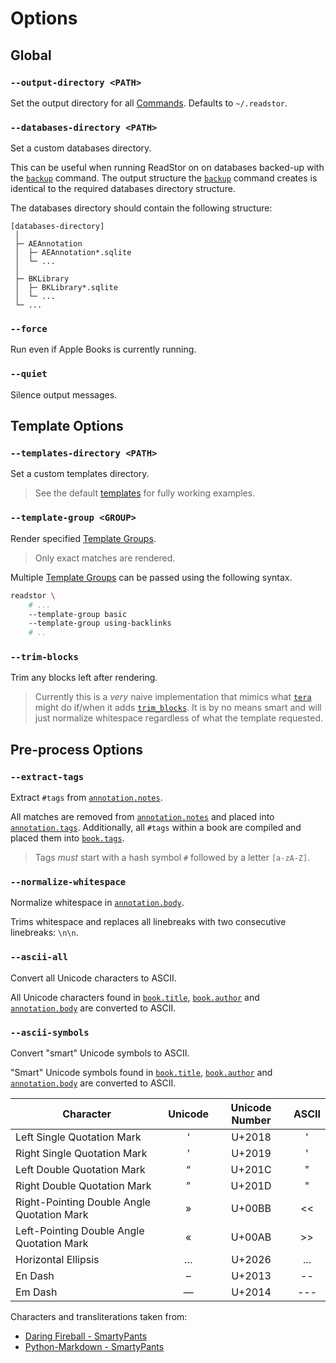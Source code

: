 # Options

## Global

### `--output-directory <PATH>`

Set the output directory for all [Commands][commands]. Defaults to `~/.readstor`.

### `--databases-directory <PATH>`

Set a custom databases directory.

This can be useful when running ReadStor on on databases backed-up with the
[`backup`][backup] command. The output structure the [`backup`][backup] command
creates is identical to the required databases directory structure.

The databases directory should contain the following structure:

```plaintext
[databases-directory]
 │
 ├─ AEAnnotation
 │  ├─ AEAnnotation*.sqlite
 │  └─ ...
 │
 ├─ BKLibrary
 │  ├─ BKLibrary*.sqlite
 │  └─ ...
 └─ ...
```

### `--force`

Run even if Apple Books is currently running.

### `--quiet`

Silence output messages.

## Template Options

### `--templates-directory <PATH>`

Set a custom templates directory.

> <i class="fa fa-exclamation-circle"></i> See the default [templates][templates]
> for fully working examples.

### `--template-group <GROUP>`

Render specified [Template Groups][template-groups].

> <i class="fa fa-exclamation-circle"></i> Only exact matches are rendered.

Multiple [Template Groups][template-groups] can be passed using the following
syntax.

```sh
readstor \
    # ...
    --template-group basic
    --template-group using-backlinks
    # ..
```

### `--trim-blocks`

Trim any blocks left after rendering.

> <i class="fa fa-exclamation-circle"></i> Currently this is a _very_ naive
> implementation that mimics what [`tera`][tera] might do if/when it adds
> [`trim_blocks`][github-tera]. It is by no means smart and will just normalize
> whitespace regardless of what the template requested.

## Pre-process Options

### `--extract-tags`

Extract `#tags` from [`annotation.notes`][annotation].

All matches are removed from [`annotation.notes`][annotation] and placed into
[`annotation.tags`][annotation]. Additionally, all `#tags` within a book are
compiled and placed them into [`book.tags`][book].

> <i class="fa fa-exclamation-circle"></i> Tags _must_ start with a hash symbol
> `#` followed by a letter `[a-zA-Z]`.

### `--normalize-whitespace`

Normalize whitespace in [`annotation.body`][annotation].

Trims whitespace and replaces all linebreaks with two consecutive linebreaks:
`\n\n`.

### `--ascii-all`

Convert all Unicode characters to ASCII.

All Unicode characters found in [`book.title`][book], [`book.author`][book] and
[`annotation.body`][annotation] are converted to ASCII.

### `--ascii-symbols`

Convert "smart" Unicode symbols to ASCII.

"Smart" Unicode symbols found in [`book.title`][book], [`book.author`][book]
and [`annotation.body`][annotation] are converted to ASCII.

| Character                                  | Unicode | Unicode Number | ASCII |
| ------------------------------------------ | :-----: | :------------: | :---: |
| Left Single Quotation Mark                 |    ‘    |     U+2018     |   '   |
| Right Single Quotation Mark                |    ’    |     U+2019     |   '   |
| Left Double Quotation Mark                 |    “    |     U+201C     |   "   |
| Right Double Quotation Mark                |    ”    |     U+201D     |   "   |
| Right-Pointing Double Angle Quotation Mark |    »    |     U+00BB     |  <<   |
| Left-Pointing Double Angle Quotation Mark  |    «    |     U+00AB     |  >>   |
| Horizontal Ellipsis                        |    …    |     U+2026     |  ...  |
| En Dash                                    |    –    |     U+2013     |  --   |
| Em Dash                                    |    —    |     U+2014     |  ---  |

Characters and transliterations taken from:

- [Daring Fireball - SmartyPants][daring-fireball]
- [Python-Markdown - SmartyPants][python-markdown]

[annotation]: ../01-templates/06-02-annotation.md
[backup]: ./01-commands.md#backup
[book]: ../01-templates/06-01-book.md
[commands]: ./01-commands.md
[daring-fireball]: https://daringfireball.net/projects/smartypants/
[github-tera]: https://github.com/Keats/tera/issues/637
[python-markdown]: https://python-markdown.github.io/extensions/smarty/
[template-groups]: ../01-templates/02-01-template-groups.md
[templates]: https://github.com/tnahs/readstor/tree/main/templates
[tera]: https://docs.rs/tera/latest/tera/
